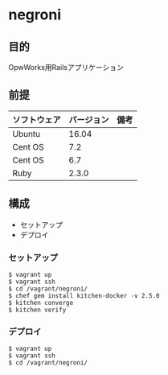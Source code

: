 # negroni

## 目的
OpwWorks用Railsアプリケーション

## 前提
| ソフトウェア     | バージョン    | 備考         |
|:---------------|:-------------|:------------|
| Ubuntu         | 16.04        |             |
| Cent OS        | 7.2          |             |
| Cent OS        | 6.7          |             |
| Ruby           | 2.3.0        |             |

## 構成
+ セットアップ
+ デプロイ

### セットアップ
```
$ vagrant up
$ vagrant ssh
$ cd /vagrant/negroni/
$ chef gem install kitchen-docker -v 2.5.0
$ kitchen converge
$ kitchen verify
```

### デプロイ
```
$ vagrant up
$ vagrant ssh
$ cd /vagrant/negroni/
```

